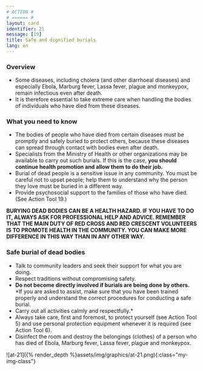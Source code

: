 ```yaml
---
# ACTION #
# ====== #
layout: card
identifier: 21
message: [19]
title: Safe and dignified burials
lang: en
---
```


### Overview

- Some diseases, including cholera (and other diarrhoeal diseases) and especially Ebola, Marburg fever, Lassa fever, plague and monkeypox, remain infectious even after death. 
- It is therefore essential to take extreme care when handling the bodies of individuals who have died from these diseases. 

### What you need to know

- The bodies of people who have died from certain diseases must be promptly and safely buried to protect others, because these diseases can spread through contact with bodies even after death.
- Specialists from the Ministry of Health or other organizations may be available to carry out such burials. If this is the case, **you should continue health promotion and allow them to do their job.**
- Burial of dead people is a sensitive issue in any community. You must be careful not to upset people; help them to understand why the person they love must be buried in a different way. 
- Provide psychosocial support to the families of those who have died. (See Action Tool 19.)

**BURYING DEAD BODIES CAN BE A HEALTH HAZARD. IF YOU HAVE TO DO IT, ALWAYS ASK FOR PROFESSIONAL HELP AND ADVICE. 
REMEMBER THAT THE MAIN DUTY OF RED CROSS AND RED CRESCENT VOLUNTEERS IS TO PROMOTE HEALTH IN THE COMMUNITY. YOU CAN MAKE MORE DIFFERENCE IN THIS WAY THAN IN ANY OTHER WAY.**

### Safe burial of dead bodies

- Talk to community leaders and seek their support for what you are doing.
- Respect traditions without compromising safety.
- **Do not become directly involved if burials are being done by others.** *If you are asked to assist, make sure that you have been trained properly and understand the correct procedures for conducting a safe burial. 
-	Carry out all activities calmly and respectfully.*
- Always take care, first and foremost, to protect yourself (see Action Tool 5) and use personal protection equipment whenever it is required (see Action Tool 6<a class="crosslink" href="{% render_depth %}{% render_link action|6 %}"><i class="fas fa-external-link-alt" aria-hidden="true"></i></a>).
- Disinfect the room and destroy the belongings (clothes) of a person who has died of Ebola, Marburg fever, Lassa fever, plague and monkeypox.

![at-21]({% render_depth %}assets/img/graphics/at-21.png){:class="my-img-class"}
